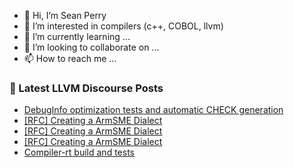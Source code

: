 - 👋 Hi, I’m Sean Perry
- 👀 I’m interested in compilers (c++, COBOL, llvm)
- 🌱 I’m currently learning ...
- 💞️ I’m looking to collaborate on ...
- 📫 How to reach me ...

<!---
s66perry/s66perry is a ✨ special ✨ repository because its `README.md` (this file) appears on your GitHub profile.
You can click the Preview link to take a look at your changes.
--->
### 📕 Latest LLVM Discourse Posts

<!-- DISCOURSE-LLVM:START -->
- [DebugInfo optimization tests and automatic CHECK generation](https://discourse.llvm.org/t/debuginfo-optimization-tests-and-automatic-check-generation/67246#post_10)
- [[RFC] Creating a ArmSME Dialect](https://discourse.llvm.org/t/rfc-creating-a-armsme-dialect/67208?page=2#post_33)
- [[RFC] Creating a ArmSME Dialect](https://discourse.llvm.org/t/rfc-creating-a-armsme-dialect/67208?page=2#post_32)
- [[RFC] Creating a ArmSME Dialect](https://discourse.llvm.org/t/rfc-creating-a-armsme-dialect/67208?page=2#post_31)
- [Compiler-rt build and tests](https://discourse.llvm.org/t/compiler-rt-build-and-tests/67231#post_6)
<!-- DISCOURSE-LLVM:END -->
